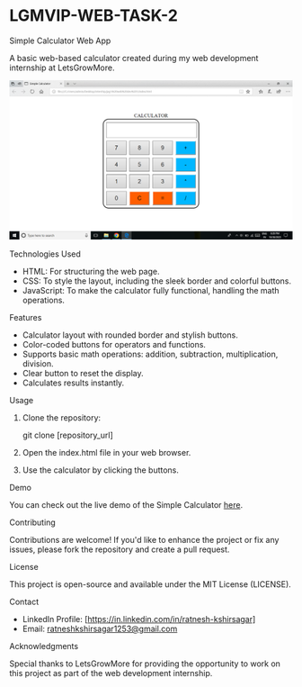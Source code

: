 # LGMVIP-WEB-TASK-2
Simple Calculator Web App

A basic web-based calculator created during my web development internship at LetsGrowMore.

![Calculator Screenshot](screenshot.png)

Technologies Used

- HTML: For structuring the web page.
- CSS: To style the layout, including the sleek border and colorful buttons.
- JavaScript: To make the calculator fully functional, handling the math operations.

Features

- Calculator layout with rounded border and stylish buttons.
- Color-coded buttons for operators and functions.
- Supports basic math operations: addition, subtraction, multiplication, division.
- Clear button to reset the display.
- Calculates results instantly.

Usage

1. Clone the repository:

   git clone [repository_url]

2. Open the index.html file in your web browser.

3. Use the calculator by clicking the buttons.

Demo

You can check out the live demo of the Simple Calculator [here](insert_demo_link).

Contributing

Contributions are welcome! If you'd like to enhance the project or fix any issues, please fork the repository and create a pull request.

License

This project is open-source and available under the MIT License (LICENSE).

Contact

- LinkedIn Profile: [https://in.linkedin.com/in/ratnesh-kshirsagar]
- Email: ratneshkshirsagar1253@gmail.com

Acknowledgments

Special thanks to LetsGrowMore for providing the opportunity to work on this project as part of the web development internship.
